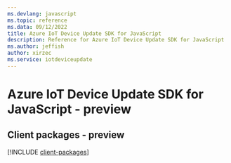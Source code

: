 ```yaml
---
ms.devlang: javascript
ms.topic: reference
ms.data: 09/12/2022
title: Azure IoT Device Update SDK for JavaScript
description: Reference for Azure IoT Device Update SDK for JavaScript
ms.author: jeffish
author: xirzec
ms.service: iotdeviceupdate
---
```

# Azure IoT Device Update SDK for JavaScript - preview

## Client packages - preview
[!INCLUDE [client-packages](iot-device-update-client-index.md)]